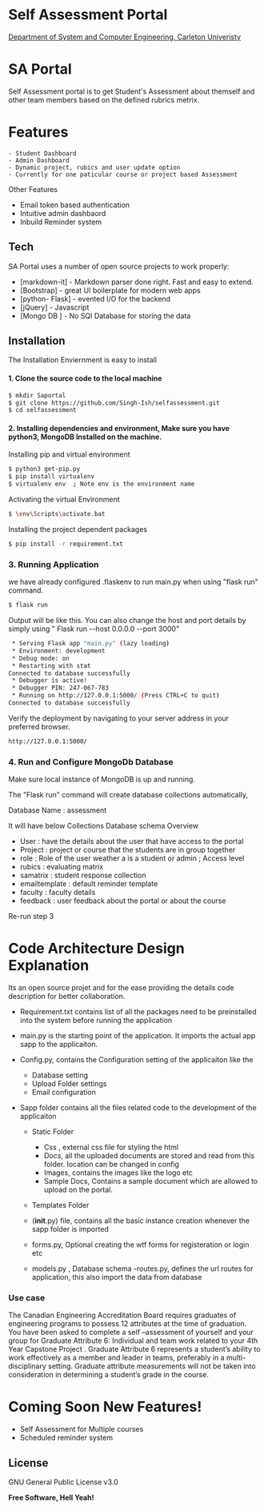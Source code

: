 # Self Assessment Portal 

[Department of System and Computer Engineering, 
Carleton Univeristy](https://carleton.ca/sce/)


# SA Portal 

Self Assessment portal is to get Student's Assessment about themself and other team members based on the defined rubrics metrix. 


# Features 
    - Student Dashboard 
    - Admin Dashboard
    - Dynamic project, rubics and user update option 
    - Currently for one paticular course or project based Assessment
    
Other Features 
- Email token based authentication 
- Intuitive admin dashbaord 
- Inbuild Reminder system 

## Tech

SA Portal  uses a number of open source projects to work properly:


* [markdown-it] - Markdown parser done right. Fast and easy to extend.
* [Bootstrap] - great UI boilerplate for modern web apps
* [python- Flask] - evented I/O for the backend
* [jQuery] - Javascript
* [Mongo DB ] - No SQl Database for storing the data 


## Installation
The Installation Enviernment is easy to install 

#### 1. Clone the source code to the local machine 

```sh
$ mkdir Saportal 
$ git clone https://github.com/Singh-Ish/selfassessment.git
$ cd selfassessment
```
#### 2. Installing dependencies and environment, Make sure you have python3, MongoDB Installed on the machine. 

Installing pip and virtual environment 
```sh
$ python3 get-pip.py
$ pip install virtualenv
$ virtualenv env  ; Note env is the environment name 
```

Activating the virtual Environment

```sh
$ \env\Scripts\activate.bat
```

Installing the project dependent packages 

```sh
$ pip install -r requirement.txt
```
### 3. Running Application  
we have already configured .flaskenv to run main.py when using "flask run" command.

```sh
$ flask run
```
Output will be like this. You can also change the host and port details by simply using " Flask run --host 0.0.0.0 --port 3000" 
```sh
 * Serving Flask app "main.py" (lazy loading)
 * Environment: development
 * Debug mode: on
 * Restarting with stat
Connected to database successfully
 * Debugger is active!
 * Debugger PIN: 247-067-783
 * Running on http://127.0.0.1:5000/ (Press CTRL+C to quit)
Connected to database successfully
```

Verify the deployment by navigating to your server address in your preferred browser.
```sh
http://127.0.0.1:5000/ 
```

### 4. Run and Configure MongoDb Database

Make sure local instance of MongoDB is up and running.

The "Flask run" command will create database collections automatically, 

Database Name : assessment

It will have below Collections Database schema Overview 

- User : have the details about the user that have access to the portal
- Project : project or course that the students are in group together 
- role : Role of the user weather a is a student or admin ; Access level
- rubics : evaluating matrix 
- samatrix : student response collection
- emailtemplate : default reminder template
- faculty : faculty details 
- feedback : user feedback about the portal or about the course 

Re-run step 3 




# Code Architecture Design Explanation  
Its an open source projet and for the ease providing the details code description for better collaboration.

- Requirement.txt contains list of all the packages need to be preinstalled into the system before running the application 

- main.py is the starting point of the application. It imports the actual app sapp to the applicaiton.

- Config.py, contains the Configuration setting of the applicaiton like the 
    - Database setting 
    - Upload Folder settings 
    - Email configuration 


- Sapp folder contains all the files related code to the development of the applicaiton 
    - Static Folder
         - Css , external css file for styling the html  
        - Docs, all the uploaded documents are stored and read from this folder. location can be changed in config 
        - Images, contains the images like the logo etc
        - Sample Docs, Contains a sample document which are allowed to upload on the portal. 
    
    - Templates Folder 
    - (__init__.py) file, contains all the basic instance creation whenever the sapp folder is imported 
    - forms.py, Optional creating the wtf forms for registeration or login etc 
    - models.py , Database schema 
    -routes.py, defines the url routes for application, this also import the data from database 

### Use case 
The Canadian Engineering Accreditation Board requires graduates of engineering programs to possess 12 attributes at the time of graduation. You have been asked to complete a self –assessment of yourself and your group for Graduate Attribute 6: Individual and team work related to your 4th Year Capstone Project . Graduate Attribute 6 represents a student’s ability to work effectively as a member and leader in teams, preferably in a multi-disciplinary setting. Graduate attribute measurements will not be taken into consideration in determining a student’s grade in the course.


# Coming Soon New Features!
- Self Assessment for Multiple courses
- Scheduled reminder system 





License
----

GNU General Public License v3.0


**Free Software, Hell Yeah!**


   [git-repo-url]: <https://github.com/Singh-Ish/selfassessment.git>



 
